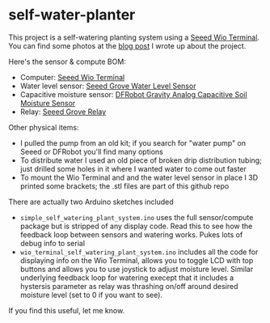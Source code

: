 # self-water-planter

This project is a self-watering planting system using a [Seeed Wio Terminal](https://www.seeedstudio.com/Wio-Terminal-p-4509.html). You can find some photos at the [blog post](http://lindsayrgwatt.com/blog/2021/02/plants-without-the-effort/) I wrote up about the project.

Here's the sensor & compute BOM:

* Computer: [Seeed Wio Terminal](https://www.seeedstudio.com/Wio-Terminal-p-4509.html)
* Water level sensor: [Seeed Grove Water Level Sensor](https://www.seeedstudio.com/Grove-Water-Level-Sensor-10CM-p-4443.html)
* Capacitive moisture sensor: [DFRobot Gravity Analog Capacitive Soil Moisture Sensor](https://www.dfrobot.com/product-1385.html)
* Relay: [Seeed Grove Relay](https://www.seeedstudio.com/Grove-Relay.html)

Other physical items:

* I pulled the pump from an old kit; if you search for "water pump" on Seeed or DFRobot you'll find many options
* To distribute water I used an old piece of broken drip distribution tubing; just drilled some holes in it where I wanted water to come out faster
* To mount the Wio Terminal and and the water level sensor in place I 3D printed some brackets; the .stl files are part of this github repo

There are actually two Arduino sketches included

* `simple_self_watering_plant_system.ino` uses the full sensor/compute package but is stripped of any display code. Read this to see how the feedback loop between sensors and watering works. Pukes lots of debug info to serial
* `wio_terminal_self_watering_plant_system.ino` includes all the code for displaying info on the Wio Terminal, allows you to toggle LCD with top buttons and allows you to use joystick to adjust moisture level. Similar underlying feedback loop for watering execept that it includes a hystersis parameter as relay was thrashing on/off around desired moisture level (set to 0 if you want to see).

If you find this useful, let me know.
